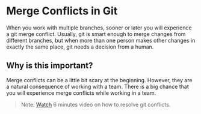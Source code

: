 # Merge Conflicts in Git
When you work with multiple branches, sooner or later you will experience a git merge conflict. Usually, git is smart enough to merge changes from different branches, but when more than one person makes other changes in exactly the same place, git needs a decision from a human.

## Why is this important?
Merge conflicts can be a little bit scary at the beginning. However, they are a natural consequence of working with a team. There is a big chance that you will experience merge conflicts while working in a team.

> Note: [Watch](https://www.youtube.com/watch?v=xNVM5UxlFSA) 6 minutes video on how to resolve git conflicts.